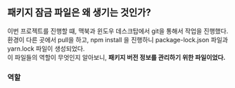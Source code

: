 
## 패키지 잠금 파일은 왜 생기는 것인가?
이번 프로젝트를 진행할 떄, 맥북과 윈도우 데스크탑에서 git을 통해서 작업을 진행했다.  
환경이 다른 곳에서 pull을 하고, npm install 을 진행하니 package-lock.json 파일과 yarn.lock 파일이 생성되었다.    
이 파일들의 역할이 무엇인지 알아보니, **패키지 버전 정보를 관리하기 위한 파일이었다.**

### 역할
